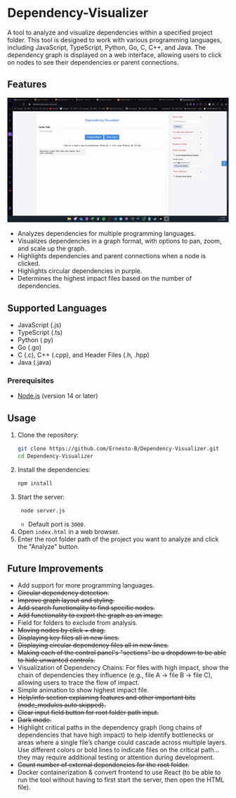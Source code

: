 # Dependency-Visualizer

A tool to analyze and visualize dependencies within a specified project folder. This tool is designed to work with various programming languages, including JavaScript, TypeScript, Python, Go, C, C++, and Java. The dependency graph is displayed on a web interface, allowing users to click on nodes to see their dependencies or parent connections.

## Features

![](GifDemo.gif)
- Analyzes dependencies for multiple programming languages.
- Visualizes dependencies in a graph format, with options to pan, zoom, and scale up the graph.
- Highlights dependencies and parent connections when a node is clicked.
- Highlights circular dependencies in purple.
- Determines the highest impact files based on the number of dependencies.

## Supported Languages

- JavaScript (.js)
- TypeScript (.ts)
- Python (.py)
- Go (.go)
- C (.c), C++ (.cpp), and Header Files (.h, .hpp)
- Java (.java)


### Prerequisites

- [Node.js](https://nodejs.org/) (version 14 or later)


## Usage

1. Clone the repository:
   ```bash
   git clone https://github.com/Ernesto-B/Dependency-Visualizer.git
   cd Dependency-Visualizer
   ```
2. Install the dependencies:
   ```bash
   npm install
   ```
3. Start the server:
   ```bash
    node server.js
    ```
    - Default port is `3000`.
4. Open `index.html` in a web browser.
5. Enter the root folder path of the project you want to analyze and click the "Analyze" button.

## Future Improvements
- Add support for more programming languages.
- ~~Circular dependency detection.~~
- ~~Improve graph layout and styling.~~
- ~~Add search functionality to find specific nodes.~~
- ~~Add functionality to export the graph as an image.~~
- Field for folders to exclude from analysis.
- ~~Moving nodes by click + drag.~~
- ~~Displaying key files all in new lines.~~
- ~~Displaying circular dependency files all in new lines.~~
- ~~Making each of the control panel's "sections" be a dropdown to be able to hide unwanted controls.~~
- Visualization of Dependency Chains: For files with high impact, show the chain of dependencies they influence (e.g., file A → file B → file C), allowing users to trace the flow of impact.
- Simple animation to show highest impact file.
- ~~Help/info section explaining features and other important bits (node_modules auto skipped).~~
- ~~Clear input field button for root folder path input.~~
- ~~Dark mode.~~
- Highlight critical paths in the dependency graph (long chains of dependencies that have high impact) to help identify bottlenecks or areas where a single file’s change could cascade across multiple layers.
Use different colors or bold lines to indicate files on the critical path... they may require additional testing or attention during development.
- ~~Count number of external dependencies for the root folder.~~
- Docker containerization & convert frontend to use React (to be able to run the tool without having to first start the server, then open the HTML file).